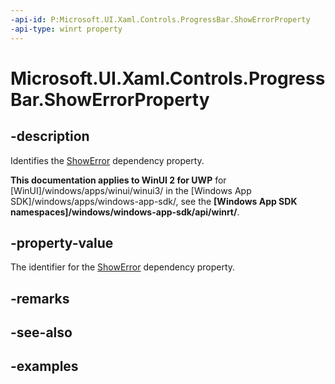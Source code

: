 ```yaml
---
-api-id: P:Microsoft.UI.Xaml.Controls.ProgressBar.ShowErrorProperty
-api-type: winrt property
---
```


# Microsoft.UI.Xaml.Controls.ProgressBar.ShowErrorProperty

<!--
public static Windows.UI.Xaml.DependencyProperty ShowErrorProperty { get; }
-->

## -description

Identifies the [ShowError](progressbar_showerror.md) dependency property.

**This documentation applies to WinUI 2 for UWP** for [WinUI]/windows/apps/winui/winui3/ in the [Windows App SDK]/windows/apps/windows-app-sdk/, see the **[Windows App SDK namespaces]/windows/windows-app-sdk/api/winrt/**.

## -property-value

The identifier for the [ShowError](progressbar_showerror.md) dependency property.

## -remarks

## -see-also

## -examples

